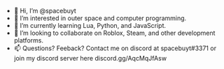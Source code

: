 - 👋 Hi, I’m @spacebuyt
- 👀 I’m interested in outer space and computer programming.
- 🌱 I’m currently learning Lua, Python, and JavaScript.
- 💞️ I’m looking to collaborate on Roblox, Steam, and other development platforms.
- 📫 Questions? Feeback? Contact me on discord at spacebuyt#3371 or join my discord server here discord.gg/AqcMqJfAsw

<!---
spacebuyt/spacebuyt is a ✨ special ✨ repository because its `README.md` (this file) appears on your GitHub profile.
You can click the Preview link to take a look at your changes.
--->
